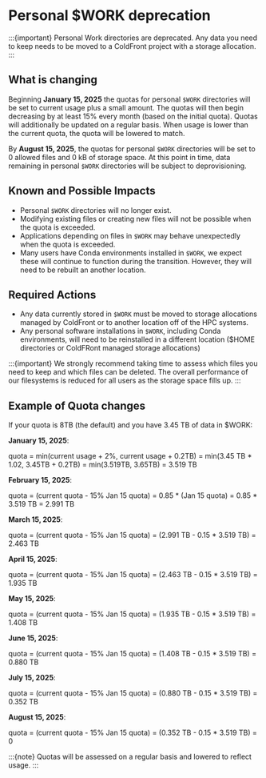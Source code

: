 # Personal $WORK deprecation

:::{important} Personal Work directories are deprecated. Any data you need to keep needs to be moved to a ColdFront project with a storage allocation.
:::

## What is changing

Beginning **January 15, 2025** the quotas for personal `$WORK` directories will be set to current usage plus a small amount. The quotas will then begin decreasing by at least 15% every month (based on the initial quota). Quotas will additionally be updated on a regular basis. When usage is lower than the current quota, the quota will be lowered to match.

By **August 15, 2025**, the quotas for personal `$WORK` directories will be set to 0 allowed files and 0 kB of storage space. At this point in time, data remaining in personal `$WORK` directories will be subject to deprovisioning.

## Known and Possible Impacts

- Personal `$WORK` directories will no longer exist.
- Modifying existing files or creating new files will not be possible when the quota is exceeded.
- Applications depending on files in `$WORK` may behave unexpectedly when the quota is exceeded.
- Many users have Conda environments installed in `$WORK`, we expect these will continue to function during the transition. However, they will need to be rebuilt an another location.

## Required Actions

- Any data currently stored in `$WORK` must be moved to storage allocations managed by ColdFront or to another location off of the HPC systems.
- Any personal software installations in `$WORK`, including Conda environments, will need to be reinstalled in a different location ($HOME directories or ColdFRont managed storage allocations)

:::{important} We strongly recommend taking time to assess which files you need to keep and which files can be deleted. The overall performance of our filesystems is reduced for all users as the storage space fills up.
:::

## Example of Quota changes

If your quota is 8TB (the default) and you have 3.45 TB of data in $WORK:

**January 15, 2025**:

quota = min(current usage + 2%, current usage + 0.2TB) = min(3.45 TB * 1.02, 3.45TB + 0.2TB) = min(3.519TB, 3.65TB) = 3.519 TB

**February 15, 2025**:

quota = (current quota - 15% Jan 15 quota) = 0.85 * (Jan 15 quota) = 0.85 * 3.519 TB = 2.991 TB

**March 15, 2025**:

quota = (current quota - 15% Jan 15 quota) = (2.991 TB - 0.15 * 3.519 TB) = 2.463 TB

**April 15, 2025**:

quota = (current quota - 15% Jan 15 quota) = (2.463 TB - 0.15 * 3.519 TB) = 1.935 TB

**May 15, 2025**:

quota = (current quota - 15% Jan 15 quota) = (1.935 TB - 0.15 * 3.519 TB) = 1.408 TB

**June 15, 2025**:

quota = (current quota - 15% Jan 15 quota) = (1.408 TB - 0.15 * 3.519 TB) = 0.880 TB

**July 15, 2025**:

quota = (current quota - 15% Jan 15 quota) = (0.880 TB - 0.15 * 3.519 TB) = 0.352 TB

**August 15, 2025**:

quota = (current quota - 15% Jan 15 quota) = (0.352 TB - 0.15 * 3.519 TB) = 0

:::{note} Quotas will be assessed on a regular basis and lowered to reflect usage.
:::
